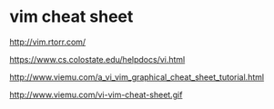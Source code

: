 # vim cheat sheet

http://vim.rtorr.com/

https://www.cs.colostate.edu/helpdocs/vi.html

http://www.viemu.com/a_vi_vim_graphical_cheat_sheet_tutorial.html

http://www.viemu.com/vi-vim-cheat-sheet.gif
